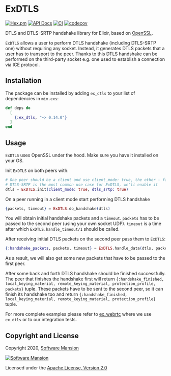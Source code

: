 # ExDTLS

[![Hex.pm](https://img.shields.io/hexpm/v/ex_dtls.svg)](https://hex.pm/packages/ex_dtls)
[![API Docs](https://img.shields.io/badge/api-docs-yellow.svg?style=flat)](https://hexdocs.pm/ex_dtls/)
[![CI](https://img.shields.io/github/actions/workflow/status/elixir-webrtc/ex_dtls/ci.yml?logo=github&label=CI)](https://github.com/elixir-webrtc/ex_dtls/actions/workflows/ci.yml)
[![codecov](https://codecov.io/gh/elixir-webrtc/ex_dtls/graph/badge.svg?token=E98NHC8B00)](https://codecov.io/gh/elixir-webrtc/ex_dtls)

DTLS and DTLS-SRTP handshake library for Elixir, based on [OpenSSL].

`ExDTLS` allows a user to perform DTLS handshake (including DTLS-SRTP one) without requiring
any socket. 
Instead, it generates DTLS packets that a user has to transport to the peer.
Thanks to this DTLS handshake can be performed on the third-party socket e.g. one used to
establish a connection via ICE protocol.

## Installation

The package can be installed by adding `ex_dtls` to your list of dependencies in `mix.exs`:

```elixir
def deps do
  [
    {:ex_dtls, "~> 0.14.0"}
  ]
end
```

## Usage

`ExDTLS` uses OpenSSL under the hood.
Make sure you have it installed on your OS.

Init `ExDTLS` on both peers with:

```elixir
# One peer should be a client and use client_mode: true, the other - false
# DTLS-SRTP is the most common use case for ExDTLS, we'll enable it
dtls = ExDTLS.init(client_mode: true, dtls_srtp: true)
```

On a peer running in a client mode start performing DTLS handshake

```elixir
{packets, timeout} = ExDTLS.do_handshake(dtls)
```

You will obtain initial handshake packets and a `timeout`.
`packets` has to be passed to the second peer (using your own socket UDP).
`timeout` is a time after which `ExDTLS.handle_timeout/1` should be called.

After receiving initial DTLS packets on the second peer pass them to `ExDTLS`:

```elixir
{:handshake_packets, packets, timeout} = ExDTLS.handle_data(dtls, packets)
```

As a result, we will also get some new packets that have to be passed to the first peer.

After some back and forth DTLS handshake should be finished successfully.
The peer that finishes the handshake first will return `{:handshake_finished, local_keying_material, remote_keying_material, protection_profile, packets}` tuple. 
These packets have to be sent to the second peer, so it can finish its handshake too and
return `{:handshake_finished, local_keying_material, remote_keying_material, protection_profile}` tuple.

For more complete examples please refer to [ex_webrtc] where we use `ex_dtls`
or to our integration tests.

## Copyright and License

Copyright 2020, [Software Mansion](https://swmansion.com/?utm_source=git&utm_medium=readme&utm_campaign=ex_dtls)

[![Software Mansion](https://logo.swmansion.com/logo?color=white&variant=desktop&width=200&tag=membrane-github)](https://swmansion.com/?utm_source=git&utm_medium=readme&utm_campaign=ex_dtls)

Licensed under the [Apache License, Version 2.0](LICENSE)

[OpenSSL]: https://www.openssl.org/
[ex_webrtc]: https://github.com/elixir-webrtc/ex_webrtc
